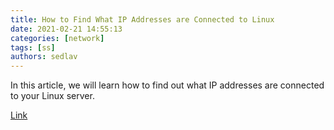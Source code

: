 ```yaml
---
title: How to Find What IP Addresses are Connected to Linux
date: 2021-02-21 14:55:13
categories: [network]
tags: [ss]
authors: sedlav
---
```


In this article, we will learn how to find out what IP addresses are connected to your Linux server.

[Link](https://www.linuxshelltips.com/find-ip-addresses-are-connected-to-linux/)
